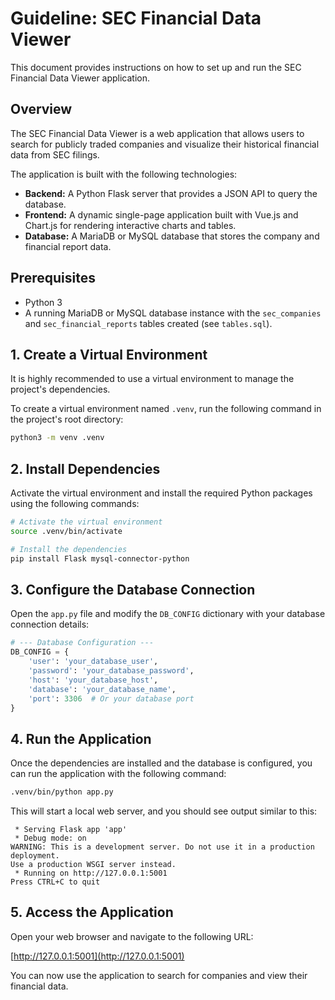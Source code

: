 # Guideline: SEC Financial Data Viewer

This document provides instructions on how to set up and run the SEC Financial Data Viewer application.

## Overview

The SEC Financial Data Viewer is a web application that allows users to search for publicly traded companies and visualize their historical financial data from SEC filings.

The application is built with the following technologies:
*   **Backend:** A Python Flask server that provides a JSON API to query the database.
*   **Frontend:** A dynamic single-page application built with Vue.js and Chart.js for rendering interactive charts and tables.
*   **Database:** A MariaDB or MySQL database that stores the company and financial report data.

## Prerequisites

*   Python 3
*   A running MariaDB or MySQL database instance with the `sec_companies` and `sec_financial_reports` tables created (see `tables.sql`).

## 1. Create a Virtual Environment

It is highly recommended to use a virtual environment to manage the project's dependencies.

To create a virtual environment named `.venv`, run the following command in the project's root directory:

```bash
python3 -m venv .venv
```

## 2. Install Dependencies

Activate the virtual environment and install the required Python packages using the following commands:

```bash
# Activate the virtual environment
source .venv/bin/activate

# Install the dependencies
pip install Flask mysql-connector-python
```

## 3. Configure the Database Connection

Open the `app.py` file and modify the `DB_CONFIG` dictionary with your database connection details:

```python
# --- Database Configuration ---
DB_CONFIG = {
    'user': 'your_database_user',
    'password': 'your_database_password',
    'host': 'your_database_host',
    'database': 'your_database_name',
    'port': 3306  # Or your database port
}
```

## 4. Run the Application

Once the dependencies are installed and the database is configured, you can run the application with the following command:

```bash
.venv/bin/python app.py
```

This will start a local web server, and you should see output similar to this:

```
 * Serving Flask app 'app'
 * Debug mode: on
WARNING: This is a development server. Do not use it in a production deployment.
Use a production WSGI server instead.
 * Running on http://127.0.0.1:5001
Press CTRL+C to quit
```

## 5. Access the Application

Open your web browser and navigate to the following URL:

[http://127.0.0.1:5001](http://127.0.0.1:5001)

You can now use the application to search for companies and view their financial data.